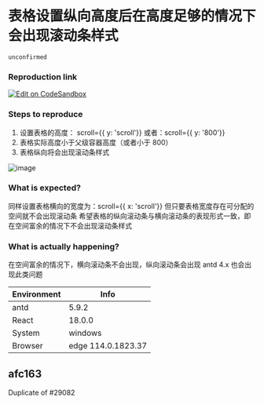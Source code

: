 # 表格设置纵向高度后在高度足够的情况下会出现滚动条样式

`unconfirmed`

### Reproduction link

[![Edit on CodeSandbox](https://codesandbox.io/static/img/play-codesandbox.svg)](https://codesandbox.io/s/ji-ben-yong-fa-antd-5-9-2-forked-jpnhf5?file=/demo.tsx)

### Steps to reproduce

1. 设置表格的高度： scroll={{ y: 'scroll'}} 或者：scroll={{ y: '800'}}
2. 表格实际高度小于父级容器高度（或者小于 800）
3. 表格纵向将会出现滚动条样式

![image](https://github.com/ant-design/ant-design/assets/30885718/75d5f8b9-716e-4452-be15-0246f099df75)

### What is expected?

同样设置表格横向的宽度为：scroll={{ x: 'scroll'}}
但只要表格宽度存在可分配的空间就不会出现滚动条
希望表格的纵向滚动条与横向滚动条的表现形式一致，即在空间富余的情况下不会出现滚动条样式

### What is actually happening?

在空间富余的情况下，横向滚动条不会出现，纵向滚动条会出现
antd 4.x 也会出现此类问题

| Environment | Info               |
| ----------- | ------------------ |
| antd        | 5.9.2              |
| React       | 18.0.0             |
| System      | windows            |
| Browser     | edge 114.0.1823.37 |

<!-- generated by ant-design-issue-helper. DO NOT REMOVE -->

## afc163

Duplicate of #29082
